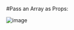 #Pass an Array as Props:

![image](https://user-images.githubusercontent.com/35109743/42749751-675acb1c-88ed-11e8-89bd-d2cbfe7c92e4.png)

